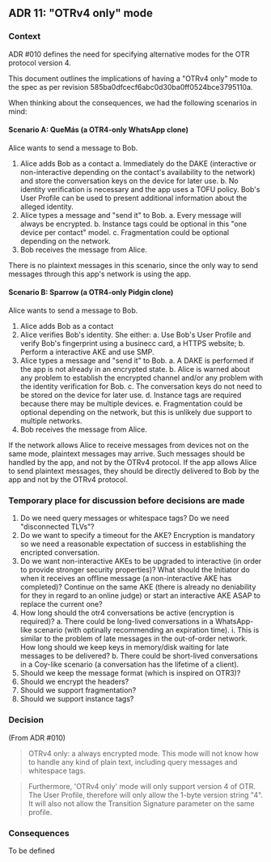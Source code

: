 ## ADR 11: "OTRv4 only" mode

### Context

ADR #010 defines the need for specifying alternative modes for the OTR protocol
version 4.

This document outlines the implications of having a "OTRv4 only" mode to the
spec as per revision 585ba0dfcecf6abc0d30ba0ff0524bce3795110a.

When thinking about the consequences, we had the following scenarios in mind:

#### Scenario A: QueMás (a OTR4-only WhatsApp clone)

Alice wants to send a message to Bob.

1. Alice adds Bob as a contact
  a. Immediately do the DAKE (interactive or non-interactive depending on the
     contact's availability to the network) and store the conversation keys on
     the device for later use.
  b. No identity verification is necessary and the app uses a TOFU policy. Bob's
     User Profile can be used to present additional information about the
     alleged identity.
2. Alice types a message and "send it" to Bob.
  a. Every message will always be encrypted.
  b. Instance tags could be optional in this "one device per contact" model.
  c. Fragmentation could be optional depending on the network.
3. Bob receives the message from Alice.

There is no plaintext messages in this scenario, since the only way to send
messages through this app's network is using the app.

#### Scenario B: Sparrow (a OTR4-only Pidgin clone)

Alice wants to send a message to Bob.

1. Alice adds Bob as a contact
2. Alice verifies Bob's identity. She either:
  a. Use Bob's User Profile and verify Bob's fingerprint using a businecc card,
     a HTTPS website;
  b. Perform a interactive AKE and use SMP.
2. Alice types a message and "send it" to Bob.
  a. A DAKE is performed if the app is not already in an encrypted state.
  b. Alice is warned about any problem to establish the encrypted channel and/or
     any problem with the identity verification for Bob.
  c. The conversation keys do not need to be stored on the device for later use.
  d. Instance tags are required because there may be multiple devices.
  e. Fragmentation could be optional depending on the network, but this is
     unlikely due support to multiple networks.
3. Bob receives the message from Alice.

If the network allows Alice to receive messages from devices not on the same
mode, plaintext messages may arrive. Such messages should be handled by the app,
and not by the OTRv4 protocol. If the app allows Alice to send plaintext
messages, they should be directly delivered to Bob by the app and not by the
OTRv4 protocol.

### Temporary place for discussion before decisions are made

1. Do we need query messages or whitespace tags? Do we need "disconnected TLVs"?
2. Do we want to specify a timeout for the AKE? Encryption is mandatory so we need a reasonable expectation of success in establishing the encripted conversation.
3. Do we want non-interactive AKEs to be upgraded to interactive (in order to provide stronger security properties)?
  What should the Initiator do when it receives an offline message (a non-interactive AKE has completed)? Continue on the same AKE (there is already no deniability for they in regard to an online judge) or start an interactive AKE ASAP to replace the current one?
4. How long should the otr4 conversations be active (encryption is required)?
  a. There could be long-lived conversations in a WhatsApp-like scenario (with optinally recommending an expiration time).
    i. This is similar to the problem of late messages in the out-of-order network. How long should we keep keys in memory/disk waiting for late messages to be delivered?
  b. There could be short-lived conversations in a Coy-like scenario (a conversation has the lifetime of a client).
5. Should we keep the message format (which is inspired on OTR3)?
6. Should we encrypt the headers?
7. Should we support fragmentation?
8. Should we support instance tags?

### Decision

(From ADR #010)

> OTRv4 only: a always encrypted mode. This mode will not know how to handle
> any kind of plain text, including query messages and whitespace tags.

> Furthermore, 'OTRv4 only' mode will only support version 4 of OTR. The User
> Profile, therefore will only allow the 1-byte version string "4". It will also
> not allow the Transition Signature parameter on the same profile.


### Consequences

To be defined
